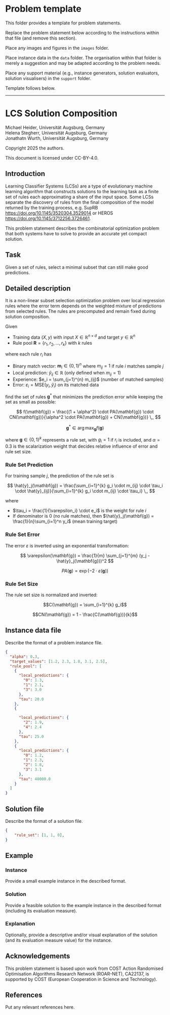 <!--
SPDX-FileCopyrightText: 2025 Michael Heider <michael.heider@uni-a.de>, Helena Segherr, Jonathan Wurth 

SPDX-License-Identifier: CC-BY-4.0
-->

<!-- Replace the comment above with your licence information for your problem
statement. Consider all copyright holders and contributors. -->

<!-- According to the copyright and licensing policy of ROAR-NET original
problem statements contributed to this repository shall be licensed under the
CC-BY-4.0 licence. In some cases CC-BY-SA-4.0 might be accepted, e.g., if the
problem is based upon an existing problem licensed under those terms. Please
provide a clear justification when opening the pull request if the problem is
not licensed under CC-BY-4.0 -->

<!-- Remove the section below before submitting -->

# Problem template


This folder provides a template for problem statements.

Replace the problem statement below according to the instructions within that
file (and remove this section).

Place any images and figures in the `images` folder.

Place instance data in the `data` folder. The organisation within that folder is
merely a suggestion and may be adapted according to the problem needs.

Place any support material (e.g., instance generators, solution evaluators,
solution visualisers) in the `support` folder.

Template follows below.

---

<!-- Remove the section above before submitting -->

# LCS Solution Composition

Michael Heider, Universität Augsburg, Germany  
Helena Stegherr, Universität Augsburg, Germany  
Jonathatn Wurth, Universität Augsburg, Germany

<!-- Put two empty spaces at the end of each author line except the last for
proper formatting -->

Copyright 2025 the authors.

This document is licensed under CC-BY-4.0.

<!-- Complete the above accordingly. Copyright and licensing information must be
consistent with the comment at the beginning of the markdown file -->

## Introduction

Learning Classifier Systems (LCSs) are a type of evolutionary machine learning 
algorithm that constructs solutions to the learning task as a finite set of 
rules each approximating a share of the input space. Some LCSs separate the 
discovery of rules from the final composition of the model returned by the 
training process, e.g. SupRB https://doi.org/10.1145/3520304.3529014 or 
HEROS https://doi.org/10.1145/3712256.3726461. 

This problem statement describes the combinatorial optimization problem that
both systems have to solve to provide an accurate yet compact solution.

## Task

Given a set of rules, select a minimal subset that can still make good 
predictions.

## Detailed description

It is a non-linear subset selection optimization problem over local regression rules where the error term depends on the weighted mixture of predictions from selected rules.
The rules are precomputed and remain fixed during solution composition.

Given

- Training data $(X, y)$ with input $X \in \mathbb{R}^{n \times d}$ and target $y \in \mathbb{R}^n$
- Rule pool $\mathbf{R} = \{r_1, r_2, ..., r_k\}$ with $k$ rules

where each rule $r_i$ has

- Binary match vector: $\mathbf{m}_i \in \{0,1\}^n$ where $m_{ij} = 1$ if rule $i$ matches sample $j$
- Local prediction: $\hat{y}_{ij} \in \mathbb{R}$ (only defined when $m_{ij} = 1$)
- Experience: $e_i = \sum_{j=1}^{n} m_{ij}$ (number of matched samples)
- Error: $\varepsilon_i = \text{MSE}(y_i, \hat{y}_i)$ on its matched data

find the set of rules $\mathbf{g}^*$ that minimizes the prediction error while keeping the set as small as possible:

$$
f(\mathbf{g}) = \frac{(1 + \alpha^2) \cdot PA(\mathbf{g}) \cdot CN(\mathbf{g})}{\alpha^2 \cdot PA(\mathbf{g}) + CN(\mathbf{g})} \,,
$$

$$
\mathbf{g}^* \in \arg\max_{\mathbf{g}} f(\mathbf{g})
$$

where $\mathbf{g} \in \{0,1\}^k$ represents a rule set, with $g_i = 1$ if $r_i$ is included, and $\alpha = 0.3$ is the scalarization weight that decides relative influence of error and rule set size.

### Rule Set Prediction

For training sample $j$, the prediction of the rule set is

$$
\hat{y}_j(\mathbf{g}) = \frac{\sum_{i=1}^{k} g_i \cdot m_{ij} \cdot \tau_i \cdot \hat{y}_{ij}}{\sum_{i=1}^{k} g_i \cdot m_{ij} \cdot \tau_i} \,,
$$

where
- $\tau_i = \frac{1}{\varepsilon_i} \cdot e_i$ is the weight for rule $i$
- If denominator is 0 (no rule matches), then $\hat{y}_j(\mathbf{g}) = \frac{1}{n}\sum_{i=1}^n y_i$ (mean training target)



### Rule Set Error

The error $\varepsilon$ is inverted using an exponential transformation:

$$
\varepsilon(\mathbf{g}) = \frac{1}{m} \sum_{j=1}^{m} (y_j - \hat{y}_j(\mathbf{g}))^2
$$

$$
PA(\mathbf{g}) = \exp(-2 \cdot \varepsilon(\mathbf{g}))
$$



### Rule Set Size

The rule set size is normalized and inverted:

$$C(\mathbf{g}) = \sum_{i=1}^{k} g_i$$

$$CN(\mathbf{g}) = 1 - \frac{C(\mathbf{g})}{k}$$



## Instance data file

Describe the format of a problem instance file.

```json
{
  "alpha": 0.3,
  "target_values": [1.2, 2.3, 1.8, 3.1, 2.5],
  "rule_pool": [
    {
      "local_predictions": {
        "0": 1.3,
        "1": 2.1,
        "3": 3.0
      },
      "tau": 20.0
    },
    {

      "local_predictions": {
        "2": 1.9,
        "4": 2.4
      },
      "tau": 25.0
    },
    {
      "local_predictions": {
        "0": 1.2,
        "1": 2.3,
        "2": 1.8,
        "3": 3.1
      },
      "tau": 40000.0
    }
  ]
}
```

## Solution file

Describe the format of a solution file.

```json
{
    "rule_set": [1, 1, 0],
}
```

## Example

### Instance

Provide a small example instance in the described format.



### Solution

Provide a feasible solution to the example instance in the described format
(including its evaluation measure).



### Explanation

Optionally, provide a descriptive and/or visual explanation of the solution (and
its evaluation measure value) for the instance.

## Acknowledgements

This problem statement is based upon work from COST Action Randomised
Optimisation Algorithms Research Network (ROAR-NET), CA22137, is supported by
COST (European Cooperation in Science and Technology).

<!-- Please keep the above acknowledgement. Add any other acknowledgements as
relevant. -->

## References

Put any relevant references here.
